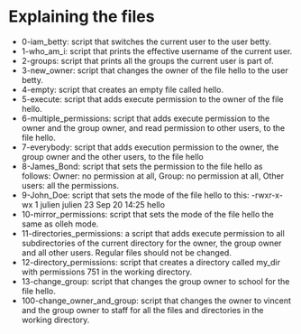 # Explaining the files
* 0-iam_betty: script that switches the current user to the user betty.
* 1-who_am_i: script that prints the effective username of the current user.
* 2-groups: script that prints all the groups the current user is part of.
* 3-new_owner: script that changes the owner of the file hello to the user betty.
* 4-empty: script that creates an empty file called hello.
* 5-execute: script that adds execute permission to the owner of the file hello.
* 6-multiple_permissions: script that adds execute permission to the owner and the group owner, and read permission to other users, to the file hello.
* 7-everybody: script that adds execution permission to the owner, the group owner and the other users, to the file hello
* 8-James_Bond: script that sets the permission to the file hello as follows: Owner: no permission at all, Group: no permission at all, Other users: all the permissions.
* 9-John_Doe: script that sets the mode of the file hello to this: -rwxr-x-wx 1 julien julien 23 Sep 20 14:25 hello
* 10-mirror_permissions: script that sets the mode of the file hello the same as olleh mode.
* 11-directories_permissions: a script that adds execute permission to all subdirectories of the current directory for the owner, the group owner and all other users. Regular files should not be changed.
* 12-directory_permissions: script that creates a directory called my_dir with permissions 751 in the working directory.
* 13-change_group: script that changes the group owner to school for the file hello.
* 100-change_owner_and_group: script that changes the owner to vincent and the group owner to staff for all the files and directories in the working directory.
